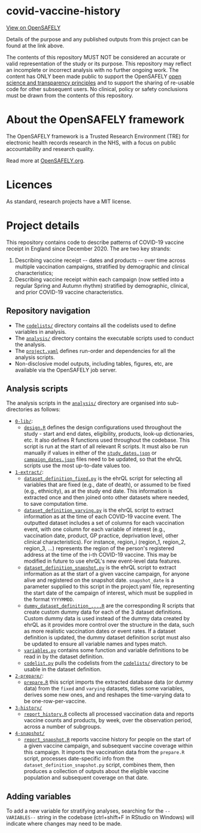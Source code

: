 # covid-vaccine-history

[View on OpenSAFELY](https://jobs.opensafely.org/repo/https%253A%252F%252Fgithub.com%252Fopensafely%252Fcovid-vaccine-history)

Details of the purpose and any published outputs from this project can be found at the link above.

The contents of this repository MUST NOT be considered an accurate or valid representation of the study or its purpose. 
This repository may reflect an incomplete or incorrect analysis with no further ongoing work.
The content has ONLY been made public to support the OpenSAFELY [open science and transparency principles](https://www.opensafely.org/about/#contributing-to-best-practice-around-open-science) and to support the sharing of re-usable code for other subsequent users.
No clinical, policy or safety conclusions must be drawn from the contents of this repository.

# About the OpenSAFELY framework

The OpenSAFELY framework is a Trusted Research Environment (TRE) for electronic
health records research in the NHS, with a focus on public accountability and
research quality.

Read more at [OpenSAFELY.org](https://opensafely.org).

# Licences
As standard, research projects have a MIT license. 


# Project details

This repository contains code to describe patterns of COVID-19 vaccine receipt in England since December 2020. The are two key strands:

1. Describing vaccine receipt -- dates and products -- over time across multiple vaccination campaigns, stratified by demographic and clinical characteristics;
2. Describing vaccine receipt within each campaign (now settled into a regular Spring and Autumn rhythm) stratified by demographic, clinical, and prior COVID-19 vaccine characteristics.

## Repository navigation

- The [`codelists/`](./codelists/) directory contains all the codelists used to define variables in analysis. 
- The [`analysis/`](./analysis) directory contains the executable scripts used to conduct the analysis. 
- The [`project.yaml`](./project.yaml) defines run-order and dependencies for all the analysis scripts.
- Non-disclosive model outputs, including tables, figures, etc, are available via the OpenSAFELY job server.


## Analysis scripts

The analysis scripts in the [`analysis/`](./analysis) directory are organised into sub-directories as follows:

- [`0-lib/`](./analysis/0-lib/):
  - [`design.R`](./analysis/0-lib/design.R) defines the design configurations used throughout the study - start and end dates, eligibility, products, look-up dictionaries, etc.
  It also defines R functions used throughout the codebase.
  This script is run at the start of all relevant R scripts. 
  It must also be run manually if values in either of the [`study_dates.json`](./analysis/0-lib/study_dates.json) or [`campaign_dates.json`](./analysis/0-lib/campaign_dates.json) files need to be updated, 
  so that the ehrQL scripts use the most up-to-date values too. 
- [`1-extract/`](./analysis/1-extract/):
  - [`dataset_definition_fixed.py`](./analysis/1-extract/dataset_definition_fixed.py) is the ehrQL script for selecting all variables that are fixed (e.g., date of death), or assumed to be fixed (e.g., ethnicity), as at the study end date.
  This information is extracted once and then joined onto other datasets where needed, to save computation time.
  - [`dataset_definition_varying.py`](./analysis/1-extract/dataset_definition_varying.py) is the ehrQL script to extract information as at the time of each COVID-19 vaccine event.
  The outputted dataset includes a set of columns for each vaccination event, with one column for each variable of interest (e.g., vaccination date, product, GP practice, deprivation level, other clinical characteristics).
  For instance, region_i (region_1, region_2, region_3, ...) represents the region of the person's registered address at the time of the i-th COVID-19 vaccine. 
  This may be modified in future to use ehrQL's new event-level data features.
  - [`dataset_definition_snapshot.py`](./analysis/1-extract/dataset_definition_snapshot.py) is the ehrQL script to extract information as at the start of a given vaccine campaign, for anyone alive and registered on the snapshot date. 
  `snapshot_date` is a parameter supplied to this script in the project.yaml file, representing the start date of the campaign of interest, which must be supplied in the format `YYYYMMDD`.
  - [`dummy_dataset_definition_....R`](./analysis/1-extract/) are the corresponding R scripts that create custom dummy data for each of the 3 dataset definitions. 
  Custom dummy data is used instead of the dummy data created by ehrQL as it provides more control over the structure in the data, such as more realistic vaccination dates or event rates.
  If a dataset definition is updated, the dummy dataset definition script must also be updated to ensure all variable names and types match.
  - [`variables.py`](./analysis/1-extract/variables_function.py) contains some function and variable definitions to be read in by the dataset definition.
  - [`codelist.py`](./analysis/1-extract/codelists.py) pulls the codelists from the [`codelists/`](./codelists/) directory to be usable in the dataset definition. 
- [`2-prepare/`](./analysis/2-prepare/):
  - [`prepare.R`](./analysis/2-prepare/prepare.R) this script imports the extracted database data (or dummy data) from the `fixed` and `varying` datasets, tidies some variables, derives some new ones, and and reshapes the time-varying data to be one-row-per-vaccine.
- [`3-history/`](./analysis/3-history/)
  - [`report_history.R`](./analysis/3-history/report_history.R) collects all processed vaccination data and reports vaccine counts and products, by week, over the observation period, across a number of subgroups.
- [`4-snapshot/`](./analysis/4-snapshot/)
  - [`report_snapshot.R`](./analysis/4-snapshot/report_snapshot.R) reports vaccine history for people on the start of a given vaccine campaign, and subsequent vaccine coverage within this campaign. 
  It imports the vaccination data from the `prepare.R` script, processes date-specific info from the `dataset_definition_snapshot.py` script, combines them, then produces a collection of outputs about the eligible vaccine population and subsequent coverage on that date. 


## Adding variables

To add a new variable for stratifying analyses, searching for the `--VARIABLES--` string in the codebase (ctrl+shift+F in RStudio on Windows) will indicate where changes may need to be made.
